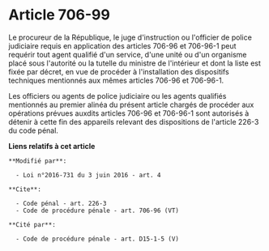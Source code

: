 # Article 706-99

Le procureur de la République, le juge d'instruction ou l'officier de police judiciaire requis en application des articles
706-96 et 706-96-1 peut requérir tout agent qualifié d'un service, d'une unité ou d'un organisme placé sous l'autorité ou la
tutelle du ministre de l'intérieur et dont la liste est fixée par décret, en vue de procéder à l'installation des dispositifs
techniques mentionnés aux mêmes articles 706-96 et 706-96-1. 

Les officiers ou agents de police judiciaire ou les agents qualifiés mentionnés au premier alinéa du présent article chargés
de procéder aux opérations prévues auxdits articles 706-96 et 706-96-1 sont autorisés à détenir à cette fin des appareils
relevant des dispositions de l'article 226-3 du code pénal.

**Liens relatifs à cet article**

	**Modifié par**:

	  - Loi n°2016-731 du 3 juin 2016 - art. 4

	**Cite**:

	  - Code pénal - art. 226-3
	  - Code de procédure pénale - art. 706-96 (VT)

	**Cité par**:

	  - Code de procédure pénale - art. D15-1-5 (V)
